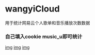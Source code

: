 # wangyiCloud
用于统计网易云个人歌单和音乐播放次数数据


### 自己填入cookie music_u即可统计

[img](/img/all_time.png)
[img](/img/last_week.png)
[img](/img/陈百强歌词top20词汇.png)
